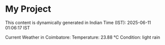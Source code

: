 # My Project

This content is dynamically generated in Indian Time (IST): 2025-06-11 01:06:17 IST


Current Weather in Coimbatore:
Temperature: 23.88 °C
Condition: light rain
